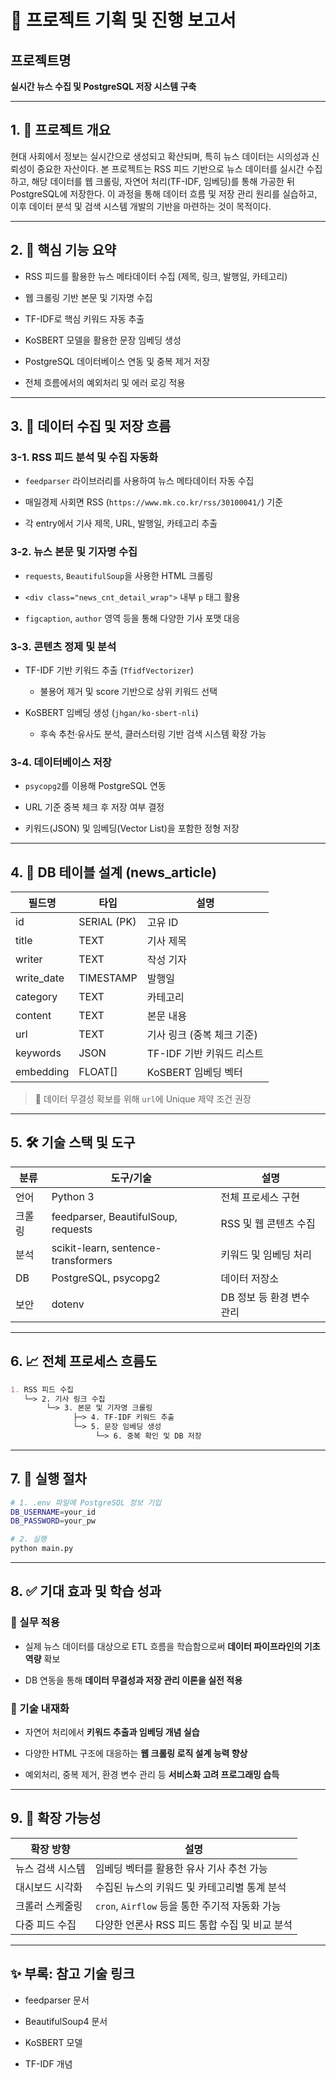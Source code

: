 📝 프로젝트 기획 및 진행 보고서
===================

프로젝트명
-----

**실시간 뉴스 수집 및 PostgreSQL 저장 시스템 구축**

* * *

1\. 🎯 프로젝트 개요
--------------

현대 사회에서 정보는 실시간으로 생성되고 확산되며, 특히 뉴스 데이터는 시의성과 신뢰성이 중요한 자산이다. 본 프로젝트는 RSS 피드 기반으로 뉴스 데이터를 실시간 수집하고, 해당 데이터를 웹 크롤링, 자연어 처리(TF-IDF, 임베딩)를 통해 가공한 뒤 PostgreSQL에 저장한다. 이 과정을 통해 데이터 흐름 및 저장 관리 원리를 실습하고, 이후 데이터 분석 및 검색 시스템 개발의 기반을 마련하는 것이 목적이다.

* * *

2\. 🔧 핵심 기능 요약
---------------

*   RSS 피드를 활용한 뉴스 메타데이터 수집 (제목, 링크, 발행일, 카테고리)
    
*   웹 크롤링 기반 본문 및 기자명 수집
    
*   TF-IDF로 핵심 키워드 자동 추출
    
*   KoSBERT 모델을 활용한 문장 임베딩 생성
    
*   PostgreSQL 데이터베이스 연동 및 중복 제거 저장
    
*   전체 흐름에서의 예외처리 및 에러 로깅 적용
    

* * *

3\. 🧩 데이터 수집 및 저장 흐름
---------------------

### 3-1. **RSS 피드 분석 및 수집 자동화**

*   `feedparser` 라이브러리를 사용하여 뉴스 메타데이터 자동 수집
    
*   매일경제 사회면 RSS (`https://www.mk.co.kr/rss/30100041/`) 기준
    
*   각 entry에서 기사 제목, URL, 발행일, 카테고리 추출
    

### 3-2. **뉴스 본문 및 기자명 수집**

*   `requests`, `BeautifulSoup`을 사용한 HTML 크롤링
    
*   `<div class="news_cnt_detail_wrap">` 내부 `p` 태그 활용
    
*   `figcaption`, `author` 영역 등을 통해 다양한 기사 포맷 대응
    

### 3-3. **콘텐츠 정제 및 분석**

*   TF-IDF 기반 키워드 추출 (`TfidfVectorizer`)
    
    *   불용어 제거 및 score 기반으로 상위 키워드 선택
        
*   KoSBERT 임베딩 생성 (`jhgan/ko-sbert-nli`)
    
    *   후속 추천·유사도 분석, 클러스터링 기반 검색 시스템 확장 가능
        

### 3-4. **데이터베이스 저장**

*   `psycopg2`를 이용해 PostgreSQL 연동
    
*   URL 기준 중복 체크 후 저장 여부 결정
    
*   키워드(JSON) 및 임베딩(Vector List)을 포함한 정형 저장
    

* * *

4\. 💾 DB 테이블 설계 (news\_article)
--------------------------------

| 필드명 | 타입 | 설명 |
| --- | --- | --- |
| id | SERIAL (PK) | 고유 ID |
| title | TEXT | 기사 제목 |
| writer | TEXT | 작성 기자 |
| write\_date | TIMESTAMP | 발행일 |
| category | TEXT | 카테고리 |
| content | TEXT | 본문 내용 |
| url | TEXT | 기사 링크 (중복 체크 기준) |
| keywords | JSON | TF-IDF 기반 키워드 리스트 |
| embedding | FLOAT\[\] | KoSBERT 임베딩 벡터 |

> 🔐 데이터 무결성 확보를 위해 `url`에 Unique 제약 조건 권장

* * *

5\. 🛠 기술 스택 및 도구
-----------------

| 분류 | 도구/기술 | 설명 |
| --- | --- | --- |
| 언어 | Python 3 | 전체 프로세스 구현 |
| 크롤링 | feedparser, BeautifulSoup, requests | RSS 및 웹 콘텐츠 수집 |
| 분석 | scikit-learn, sentence-transformers | 키워드 및 임베딩 처리 |
| DB | PostgreSQL, psycopg2 | 데이터 저장소 |
| 보안 | dotenv | DB 정보 등 환경 변수 관리 |

* * *

6\. 📈 전체 프로세스 흐름도
------------------

```markdown
1. RSS 피드 수집
   └─> 2. 기사 링크 수집
        └─> 3. 본문 및 기자명 크롤링
              ├─> 4. TF-IDF 키워드 추출
              └─> 5. 문장 임베딩 생성
                   └─> 6. 중복 확인 및 DB 저장

```

* * *

7\. 📌 실행 절차
------------

```bash
# 1. .env 파일에 PostgreSQL 정보 기입
DB_USERNAME=your_id
DB_PASSWORD=your_pw

# 2. 실행
python main.py
```

* * *

8\. ✅ 기대 효과 및 학습 성과
-------------------

### 🎯 실무 적용

*   실제 뉴스 데이터를 대상으로 ETL 흐름을 학습함으로써 **데이터 파이프라인의 기초 역량** 확보
    
*   DB 연동을 통해 **데이터 무결성과 저장 관리 이론을 실전 적용**
    

### 🧠 기술 내재화

*   자연어 처리에서 **키워드 추출과 임베딩 개념 실습**
    
*   다양한 HTML 구조에 대응하는 **웹 크롤링 로직 설계 능력 향상**
    
*   예외처리, 중복 제거, 환경 변수 관리 등 **서비스화 고려 프로그래밍 습득**
    

* * *

9\. 🔭 확장 가능성
----------------

| 확장 방향 | 설명 |
| --- | --- |
| 뉴스 검색 시스템 | 임베딩 벡터를 활용한 유사 기사 추천 가능 |
| 대시보드 시각화 | 수집된 뉴스의 키워드 및 카테고리별 통계 분석 |
| 크롤러 스케줄링 | `cron`, `Airflow` 등을 통한 주기적 자동화 가능 |
| 다중 피드 수집 | 다양한 언론사 RSS 피드 통합 수집 및 비교 분석 |

* * *

✨ 부록: 참고 기술 링크
--------------

*   feedparser 문서
    
*   BeautifulSoup4 문서
    
*   KoSBERT 모델
    
*   TF-IDF 개념